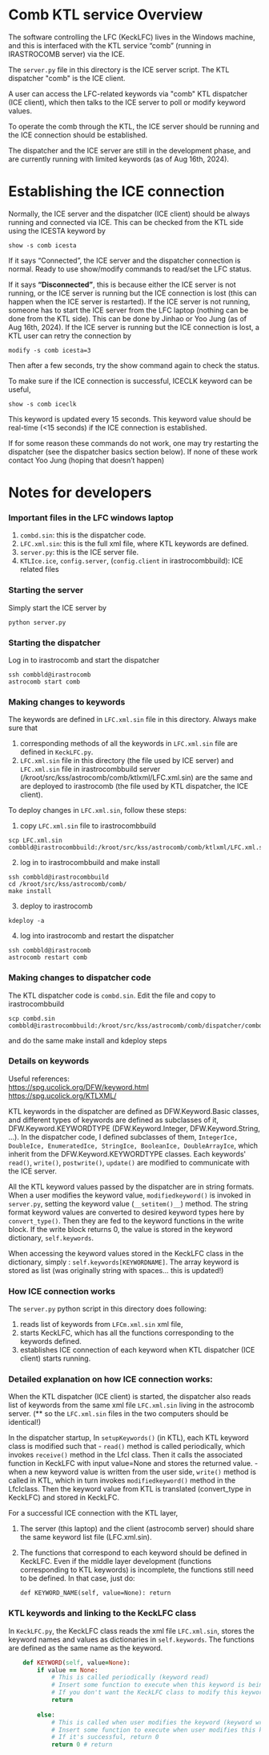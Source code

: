 # Comb KTL service Overview

The software controlling the LFC (KeckLFC) lives in the Windows machine, and this is interfaced with the KTL service “comb” (running in IRASTROCOMB server) via the ICE. 

The `server.py` file in this directory is the ICE server script. 
The KTL dispatcher "comb" is the ICE client.

A user can access the LFC-related keywords via "comb" KTL dispatcher (ICE client),
which then talks to the ICE server to poll or modify keyword values.

To operate the comb through the KTL, the ICE server should be running and the ICE connection should be established. 

The dispatcher and the ICE server are still in the development phase, and are currently running with limited keywords (as of Aug 16th, 2024). 

# Establishing the ICE connection

Normally, the ICE server and the dispatcher (ICE client) should be always running and connected via ICE. This can be checked from the KTL side using the ICESTA keyword by

```show -s comb icesta```

If it says “Connected”, the ICE server and the dispatcher connection is normal. Ready to use show/modify commands to read/set the LFC status.

If it says **“Disconnected”**, this is because either the ICE server is not running, or the ICE server is running but the ICE connection is lost (this can happen when the ICE server is restarted). If the ICE server is not running, someone has to start the ICE server from the LFC laptop (nothing can be done from the KTL side). This can be done by Jinhao or Yoo Jung (as of Aug 16th, 2024). If the ICE server is running but the ICE connection is lost, a KTL user can retry the connection by

```modify -s comb icesta=3```

Then after a few seconds, try the show command again to check the status. 

To make sure if the ICE connection is successful, ICECLK keyword can be useful,

```show -s comb iceclk```

This keyword is updated every 15 seconds. This keyword value should be real-time (<15 seconds) if the ICE connection is established.

If for some reason these commands do not work, one may try restarting the dispatcher (see the dispatcher basics section below). If none of these work contact Yoo Jung (hoping that doesn’t happen)

# Notes for developers

### Important files in the LFC windows laptop

1. `combd.sin`: this is the dispatcher code.
2. `LFC.xml.sin`: this is the full xml file, where KTL keywords are defined. 
3. `server.py`: this is the ICE server file.
4. `KTLIce.ice`, `config.server`, (`config.client` in irastrocombbuild): ICE related files


### Starting the server
Simply start the ICE server by
``` 
python server.py
```

### Starting the dispatcher
Log in to irastrocomb and start the dispatcher
``` 
ssh combbld@irastrocomb
astrocomb start comb
```

### Making changes to keywords 

The keywords are defined in `LFC.xml.sin` file in this directory.
Always make sure that 
1. corresponding methods of all the keywords in `LFC.xml.sin` file are defined in `KeckLFC.py`.
2. `LFC.xml.sin` file in this directory (the file used by ICE server) and `LFC.xml.sin` file in irastrocombbuild server (/kroot/src/kss/astrocomb/comb/ktlxml/LFC.xml.sin) are the same and are deployed to irastrocomb (the file used by KTL dispatcher, the ICE client).

To deploy changes in `LFC.xml.sin`, follow these steps:
1. copy `LFC.xml.sin` file to irastrocombbuild
``` 
scp LFC.xml.sin combbld@irastrocombbuild:/kroot/src/kss/astrocomb/comb/ktlxml/LFC.xml.sin
```
2. log in to irastrocombbuild and make install
``` 
ssh combbld@irastrocombbuild
cd /kroot/src/kss/astrocomb/comb/
make install
```
3. deploy to irastrocomb
``` 
kdeploy -a
```
4. log into irastrocomb and restart the dispatcher
``` 
ssh combbld@irastrocomb
astrocomb restart comb
```


### Making changes to dispatcher code

The KTL dispatcher code is `combd.sin`.
Edit the file and copy to irastrocombbuild
``` 
scp combd.sin combbld@irastrocombbuild:/kroot/src/kss/astrocomb/comb/dispatcher/combd.sin`
```
and do the same make install and kdeploy steps


### Details on keywords

Useful references:  
https://spg.ucolick.org/DFW/keyword.html  
https://spg.ucolick.org/KTLXML/  

KTL keywords in the dispatcher are defined as DFW.Keyword.Basic classes, and different types of keywords are defined as subclasses of it, DFW.Keyword.KEYWORDTYPE (DFW.Keyword.Integer, DFW.Keyword.String, ...). In the dispatcher code, I defined subclasses of them, `IntegerIce, DoubleIce, EnumeratedIce, StringIce, BooleanIce, DoubleArrayIce`, which inherit from the DFW.Keyword.KEYWORDTYPE classes. Each keywords' `read()`, `write()`, `postwrite()`, `update()` are modified to communicate with the ICE server. 

All the KTL keyword values passed by the dispatcher are in string formats. When a user modifies the keyword value, `modifiedkeyword()` is invoked in `server.py`, setting the keyword value (`__setitem()__`) method. The string format keyword values are converted to desired keyword types here by `convert_type()`. Then they are fed to the keyword functions in the write block. If the write block returns 0, the value is stored in the keyword dictionary, `self.keywords`.

When accessing the keyword values stored in the KeckLFC class in the dictionary, simply : `self.keywords[KEYWORDNAME]`. The array keyword is stored as list (was originally string with spaces... this is updated!)


### How ICE connection works

The `server.py` python script in this directory does following:

1. reads list of keywords from `LFCm.xml.sin` xml file,
2. starts KeckLFC, which has all the functions corresponding to the keywords defined.
3. establishes ICE connection of each keyword when KTL dispatcher (ICE client) starts running.
   

### Detailed explanation on how ICE connection works:

When the KTL dispatcher (ICE client) is started, the dispatcher also reads list of keywords from the same xml file `LFC.xml.sin` living in the astrocomb server.
(** so the `LFC.xml.sin` files in the two computers should be identical!)

In the dispatcher startup, 
In `setupKeywords()` (in KTL), each KTL keyword class is modified such that
    - `read()` method is called periodically, which invokes `receive()` method in the LfcI class. Then it calls the associated function in KeckLFC with input value=None and stores the returned value.
    - when a new keyword value is written from the user side, `write()` method is called in KTL, which in turn invokes `modifiedkeyword()` method in the LfcIclass. Then the keyword value from KTL is translated (convert_type in KeckLFC) and stored in KeckLFC.


For a successful ICE connection with the KTL layer,
1. The server (this laptop) and the client (astrocomb server) should share the same keyword list file (LFC.xml.sin).
2. The functions that correspond to each keyword should be defined in KeckLFC. Even if the middle layer development (functions corresponding to KTL keywords) is incomplete, the functions still need to be defined. In that case, just do:
    
     `def KEYWORD_NAME(self, value=None): return`



### KTL keywords and linking to the KeckLFC class

In `KeckLFC.py`, the KeckLFC class reads the xml file `LFC.xml.sin`, stores the keyword names and values as dictionaries in `self.keywords`.
The functions are defined as the same name as the keyword.

``` ruby
    def KEYWORD(self, value=None):
        if value == None: 
            # This is called periodically (keyword read)
            # Insert some function to execute when this keyword is being read and return the value
            # If you don't want the KeckLFC class to modify this keyword (such as ICESTA, the keyword showing the status of the ICE connection), no need to return a value               
            return 
        
        else:
            # This is called when user modifies the keyword (keyword write)
            # Insert some function to execute when user modifies this keyword
            # If it's successful, return 0
            return 0 # return 
```
